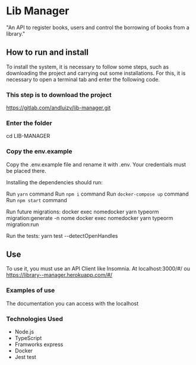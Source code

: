 # Lib Manager

"An API to register books, users and control the borrowing of books from a library."

## How to run and install

To install the system, it is necessary to follow some steps, such as downloading the project and carrying out some installations. For this, it is necessary to open a terminal tab and enter the following code.

### This step is to download the project

https://gitlab.com/andluizv/lib-manager.git

### Enter the folder

cd LIB-MANAGER

### Copy the env.example

Copy the .env.example file and rename it with .env. Your credentials must be placed there.

Installing the dependencies should run:

Run `yarn` command
Run `npm i` command
Run `docker-compose up` command
Run `npm start` command

Run future migrations:
docker exec nomedocker yarn typeorm migration:generate -n nome
docker exec nomedocker yarn typeorm migration:run

Run the tests:
yarn test --detectOpenHandles

## Use

To use it, you must use an API Client like Insomnia. At localhost:3000/#/ ou https://library--manager.herokuapp.com/#/

### Examples of use

The documentation you can access with the localhost

### Technologies Used

- Node.js
- TypeScript
- Framworks express
- Docker
- Jest test
